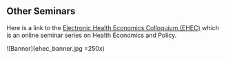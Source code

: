## Other Seminars

Here is a link to the [Electronic Health Economics Colloquium (EHEC)](https://www.ehealthecon.org) which is an online seminar series on Health Economics and Policy.

![Banner](ehec_banner.jpg =250x)

